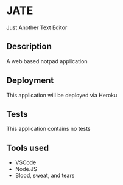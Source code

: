 # JATE
Just Another Text Editor

## Description
A web based notpad application

## Deployment
This application will be deployed via Heroku

## Tests
This application contains no tests

## Tools used
* VSCode
* Node.JS
* Blood, sweat, and tears
